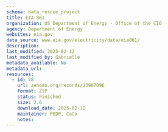 ```yaml
---
schema: data_rescue_project 
title: EIA-861
organization: US Department of Energy - Office of the CIO
agency: Department of Energy
websites: eia.gov
data_source: www.eia.gov/electricity/data/eia861/
description: 
last_modified: 2025-02-12
last_modified_by: Gabrielle
metadata_available: No
metadata_url: 
resources:
  - id: 78
    url: zenodo.org/records/13907096
    format: ZIP
    status: Finished
    size: 2.6
    download_date: 2025-02-12
    maintainer: PEDP, CaCo
    notes: 
---
```

